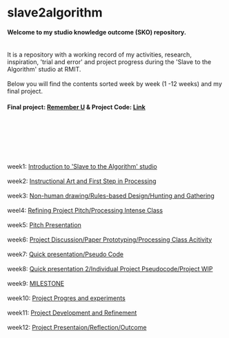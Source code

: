 # slave2algorithm

#### Welcome to my studio knowledge outcome (SKO) repository.
\
It is a repository with a working record of my activities, research, inspiration, 'trial and error' and project progress during the 'Slave to the Algorithm' studio at RMIT.
\
\
Below you will find the contents sorted week by week (1 -12 weeks) and my final project.



#### Final project: [Remember U](https://yerim-kim.github.io/slave2algorithm/) & Project Code: [Link](https://github.com/yerim-kim/slave2algorithm/tree/master/Remember_U)
\
\
\
\
\
\
week1: [Introduction to 'Slave to the Algorithm' studio](https://github.com/yerim-kim/slave2algorithm/tree/master/week1)
\
\
week2: [Instructional Art and First Step in Processing](https://github.com/yerim-kim/slave2algorithm/tree/master/week2)
\
\
week3: [Non-human drawing/Rules-based Design/Hunting and Gathering](https://github.com/yerim-kim/slave2algorithm/tree/master/week3)
\
\
weel4: [Refining Project Pitch/Processing Intense Class](https://github.com/yerim-kim/slave2algorithm/tree/master/week4)
\
\
week5: [Pitch Presentation](https://github.com/yerim-kim/slave2algorithm/tree/master/week5)
\
\
week6: [Project Discussion/Paper Prototyping/Processing Class Acitivity](https://github.com/yerim-kim/slave2algorithm/tree/master/week6)
\
\
week7: [Quick presentation/Pseudo Code](https://github.com/yerim-kim/slave2algorithm/tree/master/week7)
\
\
week8: [Quick presentation 2/Individual Project Pseudocode/Project WIP](https://github.com/yerim-kim/slave2algorithm/tree/master/week8)
\
\
week9: [MILESTONE](https://github.com/yerim-kim/slave2algorithm/tree/master/MILESTONE%20(week9))
\
\
week10: [Project Progres and experiments](https://github.com/yerim-kim/slave2algorithm/tree/master/week10)
\
\
week11: [Project Development and Refinement](https://github.com/yerim-kim/slave2algorithm/tree/master/week11)
\
\
week12: [Project Presentaion/Reflection/Outcome](https://github.com/yerim-kim/slave2algorithm/tree/master/week12)
